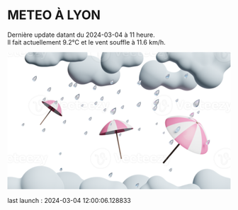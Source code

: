# METEO À LYON

Dernière update datant du 2024-03-04 à 11 heure.  
Il fait actuellement 9.2°C et le vent souffle à 11.6 km/h.      

![](./.github/rain.png)

last launch : 2024-03-04 12:00:06.128833
